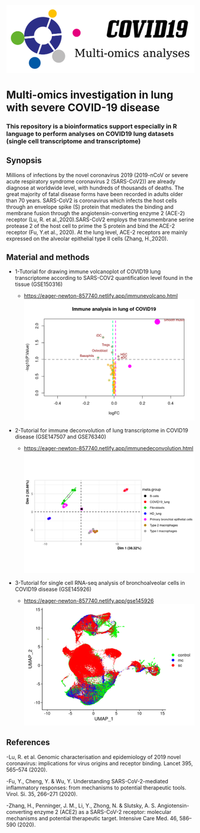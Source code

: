 ![logo](https://github.com/cdesterke/covid19sc/blob/master/logo.png)
# Multi-omics investigation in lung with severe COVID-19 disease

### This repository is a bioinformatics support especially in R language to perform analyses on COVID19 lung datasets (single cell transcriptome and transcriptome)

## Synopsis
Millions of infections by the novel coronavirus 2019  (2019-nCoV or severe acute respiratory syndrome coronavirus 2 (SARS-CoV2)) are already diagnose at worldwide level, with hundreds of thousands of deaths. The great majority of fatal disease forms have been recorded in adults older than 70 years. SARS-CoV2 is coronavirus which infects the host cells through an envelope spike (S) protein that mediates the binding and membrane fusion through the angiotensin-converting enzyme 2 (ACE-2) receptor (Lu, R. et al.,2020).SARS-CoV2 employs the transmembrane serine protease 2 of the host cell to prime the S protein and bind the ACE-2 receptor (Fu, Y.et al., 2020). At the lung level, ACE-2 receptors are mainly expressed on the alveolar epithelial type II cells (Zhang, H.,2020).

## Material and methods

* 1-Tutorial for drawing immune volcanoplot of COVID19 lung transcriptome according to SARS-COV2 quantification level found in the tissue (GSE150316)
  
  + <https://eager-newton-857740.netlify.app/immunevolcano.html>
![iv](https://github.com/cdesterke/covid19sc/blob/master/immunevolcano.png)

* 2-Tutorial for immune deconvolution of lung transcriptome in COVID19 disease (GSE147507 and GSE76340)
  
  + <https://eager-newton-857740.netlify.app/immunedeconvolution.html>
![pca](https://github.com/cdesterke/covid19sc/blob/master/pca.png)

* 3-Tutorial for single cell RNA-seq analysis of bronchoalveolar cells in COVID19 disease (GSE145926)

  + <https://eager-newton-857740.netlify.app/gse145926>
![umap](https://github.com/cdesterke/covid19sc/blob/master/umap.png)


## References

-Lu, R. et al. Genomic characterisation and epidemiology of 2019 novel coronavirus: implications for virus origins and receptor binding. Lancet 395, 565–574 (2020).

-Fu, Y., Cheng, Y. & Wu, Y. Understanding SARS-CoV-2-mediated inflammatory responses: from mechanisms to potential therapeutic tools. Virol. Si. 35, 266–271 (2020).

-Zhang, H., Penninger, J. M., Li, Y., Zhong, N. & Slutsky, A. S. Angiotensin-converting enzyme 2 (ACE2) as a SARS-CoV-2 receptor: molecular mechanisms and potential therapeutic target. Intensive Care Med. 46, 586–590 (2020).
